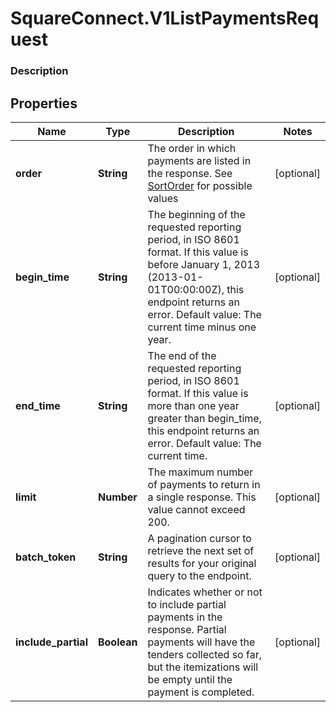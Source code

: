 # SquareConnect.V1ListPaymentsRequest

### Description



## Properties
Name | Type | Description | Notes
------------ | ------------- | ------------- | -------------
**order** | **String** | The order in which payments are listed in the response. See [SortOrder](#type-sortorder) for possible values | [optional] 
**begin_time** | **String** | The beginning of the requested reporting period, in ISO 8601 format. If this value is before January 1, 2013 (2013-01-01T00:00:00Z), this endpoint returns an error. Default value: The current time minus one year. | [optional] 
**end_time** | **String** | The end of the requested reporting period, in ISO 8601 format. If this value is more than one year greater than begin_time, this endpoint returns an error. Default value: The current time. | [optional] 
**limit** | **Number** | The maximum number of payments to return in a single response. This value cannot exceed 200. | [optional] 
**batch_token** | **String** | A pagination cursor to retrieve the next set of results for your original query to the endpoint. | [optional] 
**include_partial** | **Boolean** | Indicates whether or not to include partial payments in the response. Partial payments will have the tenders collected so far, but the itemizations will be empty until the payment is completed. | [optional] 


